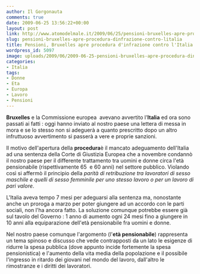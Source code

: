 ```yaml
---
author: Il Gorgonauta
comments: true
date: 2009-06-25 13:56:22+00:00
layout: post
link: http://www.atomodelmale.it/2009/06/25/pensioni-bruxelles-apre-procedura-dinfrazione-contro-litalia/
slug: pensioni-bruxelles-apre-procedura-dinfrazione-contro-litalia
title: Pensioni, Bruxelles apre procedura d'infrazione contro l'Italia.
wordpress_id: 5097
image: uploads/2009/06/2009-06-25-pensioni-bruxelles-apre-procedura-dinfrazione-contro-litalia.jpg
categories:
- Italia
tags:
- Donne
- Eta
- Europa
- Lavoro
- Pensioni
---
```


**Bruxelles** e la Commissione europea  avevano avvertito l'**Italia** ed ora sono passati ai fatti : oggi hanno inviato al nostro paese una lettera di messa in mora e se lo stesso non si adeguerà a quanto prescritto dopo un altro infruttuoso avvertimento si passerà a vere e proprie sanzioni.

Il motivo dell'apertura della **procedura**è il mancato adeguamento dell'Italia ad una sentenza della Corte di Giustizia Europea che a novembre condannò il nostro paese per il differente trattamento tra uomini e donne circa l'età pensionabile (rispettivamente 65  e 60 anni) nel settore pubblico. Violando così si affermò il principio della _parità di retribuzione tra lavoratori di sesso maschile e quelli di sesso femminile per uno stesso lavoro o per un lavoro di pari valore_.

L'Italia aveva tempo 7 mesi per adeguarsi alla sentenza ma, nonostante anche un proroga a marzo per poter giungere ad un accordo con le parti sociali, non l'ha ancora fatto. La soluzione comunque potrebbe essere già sul tavolo del Governo : 1 anno di aumento ogni 24 mesi fino a giungere in 10 anni alla equiparazione dell'età pensionabile fra uomini e donne.

Nel nostro paese comunque l'argomento (l'**età pensionabile**) rappresenta un tema spinoso e discusso che vede contrapposti da un lato le esigenze di ridurre la spesa pubblica (dove appunto incide fortemente la spesa pensionistica) e l'aumento della vita media della popolazione e il possibile l'ingresso in ritardo dei giovani nel mondo del lavoro, dall'altro le rimostranze e i diritti dei lavoratori.
